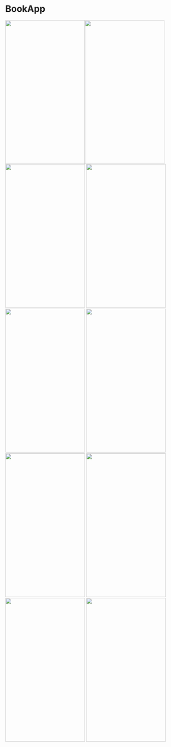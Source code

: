 # BookApp

<img src="https://user-images.githubusercontent.com/123153282/218327643-d7d5ed93-a2ec-4e83-b335-ba61fc8c41b5.png" width="250" height="450"><img src="https://user-images.githubusercontent.com/123153282/218327646-03473994-dc4a-49f7-bc75-1f1d3810cafd.png" width="250" height="450">
<img src="https://user-images.githubusercontent.com/123153282/218327649-7ea93f34-95b9-4ed2-a1cb-4bee6d25707d.png" width="250" height="450">
<img src="https://user-images.githubusercontent.com/123153282/218327650-da26bec1-63d4-4cca-9818-e076b3ec26ec.png" width="250" height="450">
<img src="https://user-images.githubusercontent.com/123153282/218327652-4796a0c8-f196-4391-afe3-83cd5c50e1f6.png" width="250" height="450">
<img src="https://user-images.githubusercontent.com/123153282/218327654-49949261-99da-45d1-8c25-18a74c2c1153.png" width="250" height="450">
<img src="https://user-images.githubusercontent.com/123153282/218327658-54f32ded-ae2a-48d5-9c2b-ef76b6d68016.png" width="250" height="450">
<img src="https://user-images.githubusercontent.com/123153282/218327660-b90b94b5-5588-4ea7-b260-a385bb209ab9.png" width="250" height="450">
<img src="https://user-images.githubusercontent.com/123153282/218327664-cdb611c9-e837-457d-bf36-b3e203b15bb8.png" width="250" height="450">
<img src="https://user-images.githubusercontent.com/123153282/218327667-afe0caa3-75d4-4ffe-8825-08f441951575.png" width="250" height="450">

